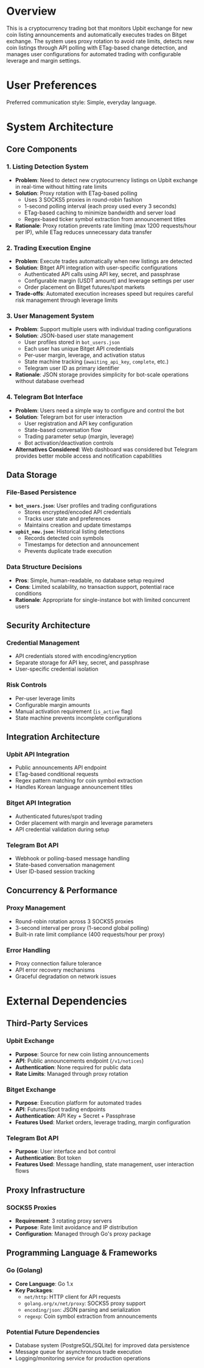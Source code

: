 # Overview

This is a cryptocurrency trading bot that monitors Upbit exchange for new coin listing announcements and automatically executes trades on Bitget exchange. The system uses proxy rotation to avoid rate limits, detects new coin listings through API polling with ETag-based change detection, and manages user configurations for automated trading with configurable leverage and margin settings.

# User Preferences

Preferred communication style: Simple, everyday language.

# System Architecture

## Core Components

### 1. Listing Detection System
- **Problem**: Need to detect new cryptocurrency listings on Upbit exchange in real-time without hitting rate limits
- **Solution**: Proxy rotation with ETag-based polling
  - Uses 3 SOCKS5 proxies in round-robin fashion
  - 1-second polling interval (each proxy used every 3 seconds)
  - ETag-based caching to minimize bandwidth and server load
  - Regex-based ticker symbol extraction from announcement titles
- **Rationale**: Proxy rotation prevents rate limiting (max 1200 requests/hour per IP), while ETag reduces unnecessary data transfer

### 2. Trading Execution Engine
- **Problem**: Execute trades automatically when new listings are detected
- **Solution**: Bitget API integration with user-specific configurations
  - Authenticated API calls using API key, secret, and passphrase
  - Configurable margin (USDT amount) and leverage settings per user
  - Order placement on Bitget futures/spot markets
- **Trade-offs**: Automated execution increases speed but requires careful risk management through leverage limits

### 3. User Management System
- **Problem**: Support multiple users with individual trading configurations
- **Solution**: JSON-based user state management
  - User profiles stored in `bot_users.json`
  - Each user has unique Bitget API credentials
  - Per-user margin, leverage, and activation status
  - State machine tracking (`awaiting_api_key`, `complete`, etc.)
  - Telegram user ID as primary identifier
- **Rationale**: JSON storage provides simplicity for bot-scale operations without database overhead

### 4. Telegram Bot Interface
- **Problem**: Users need a simple way to configure and control the bot
- **Solution**: Telegram bot for user interaction
  - User registration and API key configuration
  - State-based conversation flow
  - Trading parameter setup (margin, leverage)
  - Bot activation/deactivation controls
- **Alternatives Considered**: Web dashboard was considered but Telegram provides better mobile access and notification capabilities

## Data Storage

### File-Based Persistence
- **`bot_users.json`**: User profiles and trading configurations
  - Stores encrypted/encoded API credentials
  - Tracks user state and preferences
  - Maintains creation and update timestamps
- **`upbit_new.json`**: Historical listing detections
  - Records detected coin symbols
  - Timestamps for detection and announcement
  - Prevents duplicate trade execution

### Data Structure Decisions
- **Pros**: Simple, human-readable, no database setup required
- **Cons**: Limited scalability, no transaction support, potential race conditions
- **Rationale**: Appropriate for single-instance bot with limited concurrent users

## Security Architecture

### Credential Management
- API credentials stored with encoding/encryption
- Separate storage for API key, secret, and passphrase
- User-specific credential isolation

### Risk Controls
- Per-user leverage limits
- Configurable margin amounts
- Manual activation requirement (`is_active` flag)
- State machine prevents incomplete configurations

## Integration Architecture

### Upbit API Integration
- Public announcements API endpoint
- ETag-based conditional requests
- Regex pattern matching for coin symbol extraction
- Handles Korean language announcement titles

### Bitget API Integration
- Authenticated futures/spot trading
- Order placement with margin and leverage parameters
- API credential validation during setup

### Telegram Bot API
- Webhook or polling-based message handling
- State-based conversation management
- User ID-based session tracking

## Concurrency & Performance

### Proxy Management
- Round-robin rotation across 3 SOCKS5 proxies
- 3-second interval per proxy (1-second global polling)
- Built-in rate limit compliance (400 requests/hour per proxy)

### Error Handling
- Proxy connection failure tolerance
- API error recovery mechanisms
- Graceful degradation on network issues

# External Dependencies

## Third-Party Services

### Upbit Exchange
- **Purpose**: Source for new coin listing announcements
- **API**: Public announcements endpoint (`/v1/notices`)
- **Authentication**: None required for public data
- **Rate Limits**: Managed through proxy rotation

### Bitget Exchange
- **Purpose**: Execution platform for automated trades
- **API**: Futures/Spot trading endpoints
- **Authentication**: API Key + Secret + Passphrase
- **Features Used**: Market orders, leverage trading, margin configuration

### Telegram Bot API
- **Purpose**: User interface and bot control
- **Authentication**: Bot token
- **Features Used**: Message handling, state management, user interaction flows

## Proxy Infrastructure

### SOCKS5 Proxies
- **Requirement**: 3 rotating proxy servers
- **Purpose**: Rate limit avoidance and IP distribution
- **Configuration**: Managed through Go's proxy package

## Programming Language & Frameworks

### Go (Golang)
- **Core Language**: Go 1.x
- **Key Packages**:
  - `net/http`: HTTP client for API requests
  - `golang.org/x/net/proxy`: SOCKS5 proxy support
  - `encoding/json`: JSON parsing and serialization
  - `regexp`: Coin symbol extraction from announcements

### Potential Future Dependencies
- Database system (PostgreSQL/SQLite) for improved data persistence
- Message queue for asynchronous trade execution
- Logging/monitoring service for production operations